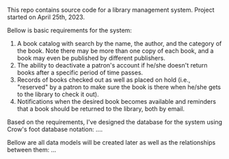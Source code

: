 This repo contains source code for a library management system.
Project started on April 25th, 2023.

Bellow is basic requirements for the system:

1. A book catalog with search by the name, the author, and the category of the book. Note there may be more than one copy of each book, and a book may even be published by different publishers.
2. The ability to deactivate a patron's account if he/she doesn't return books after a specific period of time passes.
3. Records of books checked out as well as placed on hold (i.e., "reserved" by a patron to make sure the book is there when he/she gets to the library to check it out).
4. Notifications when the desired book becomes available and reminders that a book should be returned to the library, both by email.

Based on the requirements, I've designed the database for the system using Crow's foot database notation:
....

Bellow are all data models will be created later as well as the relationships between them:
...

